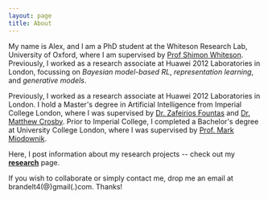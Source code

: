 ```yaml
---
layout: page
title: About
---
```


My name is Alex, and I am a PhD student at the Whiteson Research Lab, University of Oxford, where I am supervised by [Prof Shimon Whiteson](https://www.cs.ox.ac.uk/people/shimon.whiteson/). Previously, I worked as a research associate at Huawei 2012 Laboratories in London, focussing on *Bayesian model-based RL*, *representation learning*, and *generative models*.

Previously, I worked as a research associate at Huawei 2012 Laboratories in London. I hold a Master's degree in Artificial Intelligence from Imperial College London, where I was supervised by [Dr. Zafeirios Fountas](http://www.zfountas.com) and [Dr. Matthew Crosby](http://mdcrosby.com/). Prior to Imperial College, I completed a Bachelor's degree at University College London, where I was supervised by [Prof. Mark Miodownik](http://www.markmiodownik.net/).

Here, I post information about my research projects -- check out my [**research**]({{site.url}}/research) page.

If you wish to collaborate or simply contact me, drop me an email at brandelt4(@)gmail(.)com.
Thanks!

